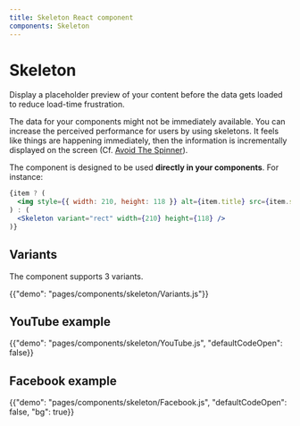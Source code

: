 ```yaml
---
title: Skeleton React component
components: Skeleton
---
```


# Skeleton

<p class="description">Display a placeholder preview of your content before the data gets loaded to reduce load-time frustration.</p>

The data for your components might not be immediately available. You can increase the perceived performance for users by using skeletons. It feels like things are happening immediately, then the information is incrementally displayed on the screen (Cf. [Avoid The Spinner](https://www.lukew.com/ff/entry.asp?1797)).

The component is designed to be used **directly in your components**.
For instance:

```jsx
{item ? (
  <img style={{ width: 210, height: 118 }} alt={item.title} src={item.src} />
) : (
  <Skeleton variant="rect" width={210} height={118} />
)}
```

## Variants

The component supports 3 variants.

{{"demo": "pages/components/skeleton/Variants.js"}}

## YouTube example

{{"demo": "pages/components/skeleton/YouTube.js", "defaultCodeOpen": false}}

## Facebook example

{{"demo": "pages/components/skeleton/Facebook.js", "defaultCodeOpen": false, "bg": true}}
